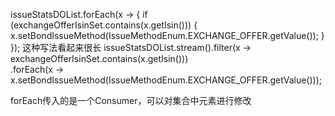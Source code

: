
issueStatsDOList.forEach(x -> {
                if (exchangeOfferIsinSet.contains(x.getIsin())) {
                    x.setBondIssueMethod(IssueMethodEnum.EXCHANGE_OFFER.getValue());
                }
            });
这种写法看起来很长
issueStatsDOList.stream().filter(x -> exchangeOfferIsinSet.contains(x.getIsin()))  
        .forEach(x -> x.setBondIssueMethod(IssueMethodEnum.EXCHANGE_OFFER.getValue()));

forEach传入的是一个Consumer，可以对集合中元素进行修改